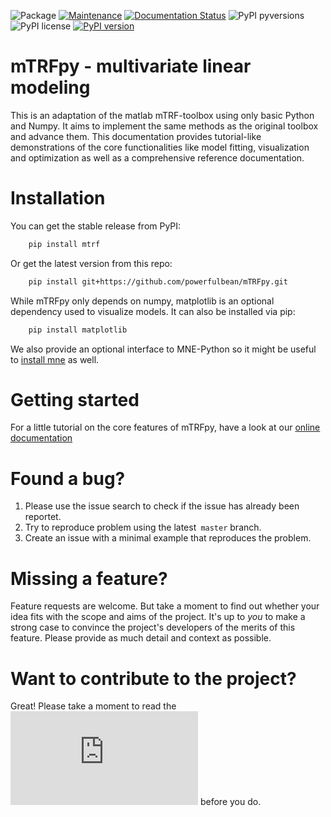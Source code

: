 ![Package](https://github.com/powerfulbean/mTRFpy/workflows/Python%20package/badge.svg)
[![Maintenance](https://img.shields.io/badge/Maintained%3F-yes-brightgreen.svg)](https://github.com/powefulbean/mTRFpy/graphs/commit-activity)
[![Documentation Status](https://readthedocs.org/projects/mtrfpy/badge/?version=latest)](https://mtrfpy.readthedocs.io/en/latest/?badge=latest)
![PyPI pyversions](https://img.shields.io/badge/python-%3E%3D3.8-blue)
![PyPI license](https://img.shields.io/badge/license-MIT-brightgreen)
[![PyPI version](https://badge.fury.io/py/mtrf.svg)](https://badge.fury.io/py/mtrf)

# mTRFpy - multivariate linear modeling

This is an adaptation of the matlab mTRF-toolbox using only basic Python and Numpy.
It aims to implement the same methods as the original toolbox and advance them.
This documentation provides tutorial-like demonstrations of the core functionalities like model fitting, visualization and optimization as well as a comprehensive reference documentation.


# Installation

You can get the stable release from PyPI:
```sh
    pip install mtrf 
```
    
Or get the latest version from this repo:
```sh
    pip install git+https://github.com/powerfulbean/mTRFpy.git
```

While mTRFpy only depends on numpy, matplotlib is an optional dependency used to
visualize models. It can also be installed via pip:

```sh
    pip install matplotlib
```

We also provide an optional interface to MNE-Python so it might be useful to [install mne](https://mne.tools/stable/install/manual_install.html) as well.

# Getting started

For a little tutorial on the core features of mTRFpy, have a look at our [online documentation](https://mtrfpy.readthedocs.io)
# Found a bug?

1. Please use the issue search to check if the issue has already been reportet.
2. Try to reproduce problem using the latest` master` branch.
3. Create an issue with a minimal example that reproduces the problem.

# Missing a feature?

Feature requests are welcome. But take a moment to find out whether your idea
fits with the scope and aims of the project. It's up to *you* to make a strong
case to convince the project's developers of the merits of this feature. Please
provide as much detail and context as possible.

# Want to contribute to the project?

Great! Please take a moment to read the ![contribution guidelines](https://github.com/powerfulbean/mTRFpy/blob/master/CONTRIBUTING.md) before you do.



